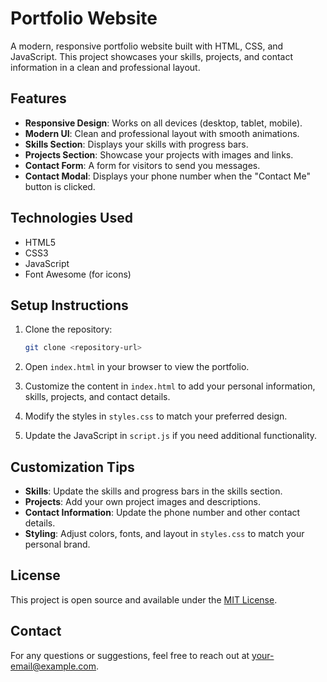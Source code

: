 # Portfolio Website

A modern, responsive portfolio website built with HTML, CSS, and JavaScript. This project showcases your skills, projects, and contact information in a clean and professional layout.

## Features

- **Responsive Design**: Works on all devices (desktop, tablet, mobile).
- **Modern UI**: Clean and professional layout with smooth animations.
- **Skills Section**: Displays your skills with progress bars.
- **Projects Section**: Showcase your projects with images and links.
- **Contact Form**: A form for visitors to send you messages.
- **Contact Modal**: Displays your phone number when the "Contact Me" button is clicked.

## Technologies Used

- HTML5
- CSS3
- JavaScript
- Font Awesome (for icons)

## Setup Instructions

1. Clone the repository:
   ```bash
   git clone <repository-url>
   ```

2. Open `index.html` in your browser to view the portfolio.

3. Customize the content in `index.html` to add your personal information, skills, projects, and contact details.

4. Modify the styles in `styles.css` to match your preferred design.

5. Update the JavaScript in `script.js` if you need additional functionality.

## Customization Tips

- **Skills**: Update the skills and progress bars in the skills section.
- **Projects**: Add your own project images and descriptions.
- **Contact Information**: Update the phone number and other contact details.
- **Styling**: Adjust colors, fonts, and layout in `styles.css` to match your personal brand.

## License

This project is open source and available under the [MIT License](LICENSE).

## Contact

For any questions or suggestions, feel free to reach out at [your-email@example.com](mailto:your-email@example.com). 
